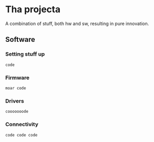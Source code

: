 # Tha projecta

A combination of stuff, both hw and sw, resulting in pure innovation. 

## Software

### Setting stuff up

```
code
```

### Firmware
```
moar code
```
### Drivers
```
cooooooode
```
### Connectivity
```
code code code
```

